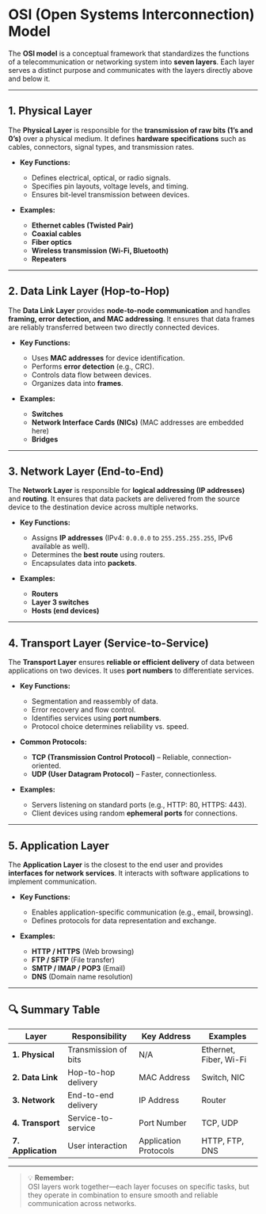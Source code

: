 # OSI (Open Systems Interconnection) Model

The **OSI model** is a conceptual framework that standardizes the functions of a telecommunication or networking system into **seven layers**. Each layer serves a distinct purpose and communicates with the layers directly above and below it.

---

## **1. Physical Layer**
The **Physical Layer** is responsible for the **transmission of raw bits (1’s and 0’s)** over a physical medium. It defines **hardware specifications** such as cables, connectors, signal types, and transmission rates.

- **Key Functions:**
  - Defines electrical, optical, or radio signals.
  - Specifies pin layouts, voltage levels, and timing.
  - Ensures bit-level transmission between devices.

- **Examples:**
  - **Ethernet cables (Twisted Pair)**
  - **Coaxial cables**
  - **Fiber optics**
  - **Wireless transmission (Wi-Fi, Bluetooth)**
  - **Repeaters**

---

## **2. Data Link Layer** (Hop-to-Hop)
The **Data Link Layer** provides **node-to-node communication** and handles **framing, error detection, and MAC addressing**. It ensures that data frames are reliably transferred between two directly connected devices.

- **Key Functions:**
  - Uses **MAC addresses** for device identification.
  - Performs **error detection** (e.g., CRC).
  - Controls data flow between devices.
  - Organizes data into **frames**.

- **Examples:**
  - **Switches**
  - **Network Interface Cards (NICs)** (MAC addresses are embedded here)
  - **Bridges**

---

## **3. Network Layer** (End-to-End)
The **Network Layer** is responsible for **logical addressing (IP addresses)** and **routing**. It ensures that data packets are delivered from the source device to the destination device across multiple networks.

- **Key Functions:**
  - Assigns **IP addresses** (IPv4: `0.0.0.0` to `255.255.255.255`, IPv6 available as well).
  - Determines the **best route** using routers.
  - Encapsulates data into **packets**.

- **Examples:**
  - **Routers**
  - **Layer 3 switches**
  - **Hosts (end devices)**

---

## **4. Transport Layer** (Service-to-Service)
The **Transport Layer** ensures **reliable or efficient delivery** of data between applications on two devices. It uses **port numbers** to differentiate services.

- **Key Functions:**
  - Segmentation and reassembly of data.
  - Error recovery and flow control.
  - Identifies services using **port numbers**.
  - Protocol choice determines reliability vs. speed.

- **Common Protocols:**
  - **TCP (Transmission Control Protocol)** – Reliable, connection-oriented.
  - **UDP (User Datagram Protocol)** – Faster, connectionless.

- **Examples:**
  - Servers listening on standard ports (e.g., HTTP: 80, HTTPS: 443).
  - Client devices using random **ephemeral ports** for connections.

---

## **5. Application Layer**
The **Application Layer** is the closest to the end user and provides **interfaces for network services**. It interacts with software applications to implement communication.

- **Key Functions:**
  - Enables application-specific communication (e.g., email, browsing).
  - Defines protocols for data representation and exchange.

- **Examples:**
  - **HTTP / HTTPS** (Web browsing)
  - **FTP / SFTP** (File transfer)
  - **SMTP / IMAP / POP3** (Email)
  - **DNS** (Domain name resolution)

---

## **🔍 Summary Table**
| Layer | Responsibility | Key Address | Examples |
|-------|----------------|-------------|-----------|
| **1. Physical** | Transmission of bits | N/A | Ethernet, Fiber, Wi-Fi |
| **2. Data Link** | Hop-to-hop delivery | MAC Address | Switch, NIC |
| **3. Network** | End-to-end delivery | IP Address | Router |
| **4. Transport** | Service-to-service | Port Number | TCP, UDP |
| **7. Application** | User interaction | Application Protocols | HTTP, FTP, DNS |

---

> 💡 **Remember:**  
> OSI layers work together—each layer focuses on specific tasks, but they operate in combination to ensure smooth and reliable communication across networks.

